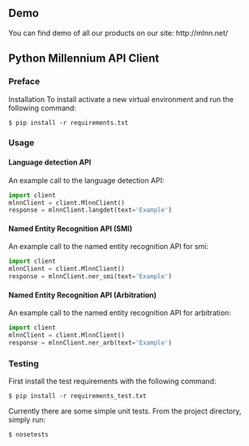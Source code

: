 <h2> Demo </h2>
You can find demo of all our products on our site: http://mlnn.net/

<h2> Python Millennium API Client </h2>
<h3> Preface </h3>
Installation  
To install activate a new virtual environment and run the following command:

```
$ pip install -r requirements.txt
```

<h3> Usage </h3>

<h4>Language detection API </h4>

An example call to the language detection API:

```python
import client
mlnnClient = client.MlnnClient()
response = mlnnClient.langdet(text='Example')  
```

<h4>Named Entity Recognition API (SMI) </h4>

An example call to the named entity recognition API for smi:

```python
import client
mlnnClient = client.MlnnClient()
response = mlnnClient.ner_smi(text='Example')  
```

<h4>Named Entity Recognition API (Arbitration) </h4>

An example call to the named entity recognition API for arbitration:

```python
import client
mlnnClient = client.MlnnClient()
response = mlnnClient.ner_arb(text='Example')  
```

<h3> Testing </h3>

First install the test requirements with the following command:  
```
$ pip install -r requirements_test.txt
```

Currently there are some simple unit tests. From the project directory, simply run:  
```
$ nosetests
```
